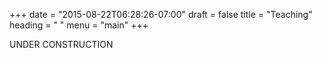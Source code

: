 +++
date = "2015-08-22T06:28:26-07:00"
draft = false
title = "Teaching"
heading = " "
menu = "main"
+++                      

UNDER CONSTRUCTION
